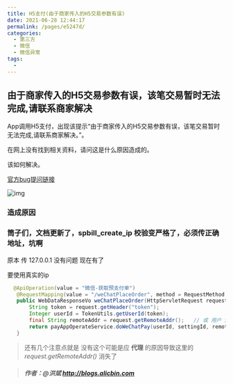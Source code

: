 ```yaml
---
title: H5支付(由于商家传入的H5交易参数有误)
date: 2021-06-28 12:44:17
permalink: /pages/e5247d/
categories:
  - 第三方
  - 微信
  - 微信异常
tags:
  - 
---
```


## 由于商家传入的H5交易参数有误，该笔交易暂时无法完成,请联系商家解决

App调用H5支付，出现该提示“由于商家传入的H5交易参数有误，该笔交易暂时无法完成,请联系商家解决。”。

在网上没有找到相关资料，请问这是什么原因造成的。

该如何解决。

[官方bug提问链接]()  

![img](http://mmbiz.qpic.cn/mmbiz_png/CU6TicgxRVefylhKjlGbDHRmskHa20MEicQ0RK3uapDCDE9pMjA66ibHblfBXia048jXQQQWxXo7iazFqtTsGhrTTAw/0?wx_fmt=png)

### 造成原因

### 筒子们，文档更新了，**spbill_create_ip** 校验变严格了，必须传正确地址，坑啊

原本 传 127.0.0.1 没有问题 现在有了

要使用真实的ip  

 ```java
   @ApiOperation(value = "微信-获取预支付单")
    @RequestMapping(value = "/weChatPlaceOrder", method = RequestMethod.POST, produces = {"application/json;charset=UTF-8"})
    public WebDataResponseVo weChatPlaceOrder(HttpServletRequest request, @ApiParam(value = "充值价格档的设置id", required = true) @MultiRequestBody("settingId") Integer settingId) {
        String token = request.getHeader("token");
        Integer userId = TokenUtils.getUserId(token);
        final String remoteAddr = request.getRemoteAddr();   // 或 用户 ip   微信 spbill_create_ip
        return payAppOperateService.doWeChatPay(userId, settingId, remoteAddr);
    }
 
 ```


>  还有几个注意点就是   没有这个可能是应 **代理** 的原因导致这里的 *request.getRemoteAddr()* 消失了

> ##### 作者：@洪斌 http://blogs.alicbin.com